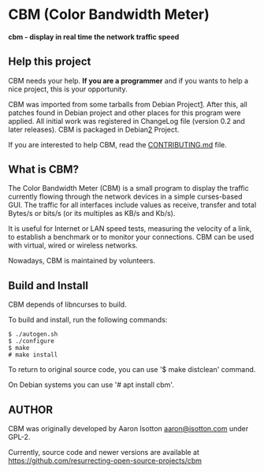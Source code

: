 # CBM (Color Bandwidth Meter)

#### cbm - display in real time the network traffic speed

## Help this project ##

CBM needs your help. **If you are a programmer** and if you wants to help a
nice project, this is your opportunity.

CBM was imported from some tarballs from Debian Project[1].
After this, all patches found in Debian project and other places for this program
were applied. All initial work was registered in ChangeLog file (version 0.2 and
later releases). CBM is packaged in Debian[2] Project.

If you are interested to help CBM, read the [CONTRIBUTING.md](CONTRIBUTING.md) file.

[1]: http://snapshot.debian.org/package/cbm/
[2]: https://tracker.debian.org/pkg/cbm

## What is CBM? ##

The Color Bandwidth Meter (CBM) is a small program to display the traffic
currently flowing through the network devices in a simple curses-based GUI.
The traffic for all interfaces include values as receive, transfer and total
Bytes/s or bits/s (or its multiples as KB/s and Kb/s).

It is useful for Internet or LAN speed tests, measuring the velocity of a
link, to establish a benchmark or to monitor your connections. CBM can be
used with virtual, wired or wireless networks.

Nowadays, CBM is maintained by volunteers.

## Build and Install ##

CBM depends of libncurses to build.

To build and install, run the following commands:

    $ ./autogen.sh
    $ ./configure
    $ make
    # make install

To return to original source code, you can use '$ make distclean' command.

On Debian systems you can use '# apt install cbm'.

## AUTHOR ##

CBM was originally developed by Aaron Isotton <aaron@isotton.com> under GPL-2.

Currently, source code and newer versions are available at
https://github.com/resurrecting-open-source-projects/cbm
